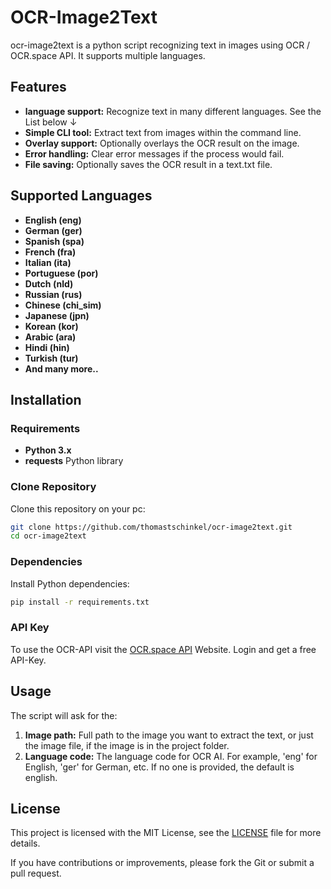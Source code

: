 # OCR-Image2Text

ocr-image2text is a python script recognizing text in images using OCR / OCR.space API. It supports multiple languages.

## Features

* **language support:** Recognize text in many different languages. See the List below ↓
* **Simple CLI tool:** Extract text from images within the command line.
* **Overlay support:** Optionally overlays the OCR result on the image.
* **Error handling:** Clear error messages if the process would fail.
* **File saving:** Optionally saves the OCR result in a text.txt file.

## Supported Languages

- **English (eng)**
- **German (ger)**
- **Spanish (spa)**
- **French (fra)**
- **Italian (ita)**
- **Portuguese (por)**
- **Dutch (nld)**
- **Russian (rus)**
- **Chinese (chi_sim)**
- **Japanese (jpn)**
- **Korean (kor)**
- **Arabic (ara)**
- **Hindi (hin)**
- **Turkish (tur)**
- **And many more..**  

## Installation

### Requirements

- **Python 3.x** 
- **requests** Python library 

### Clone Repository

Clone this repository on your pc:

```bash
git clone https://github.com/thomastschinkel/ocr-image2text.git
cd ocr-image2text
```

### Dependencies

Install Python dependencies:

```bash
pip install -r requirements.txt
```

### API Key

To use the OCR-API visit the [OCR.space API](https://ocr.space/ocrapi/freekey) Website. Login and get a free API-Key.

## Usage

The script will ask for the:

1. **Image path:** Full path to the image you want to extract the text, or just the image file, if the image is in the project folder. 
2. **Language code:** The language code for OCR AI. For example, 'eng' for English, 'ger' for German, etc. If no one is provided, the default is english.

## License

This project is licensed with the MIT License, see the [LICENSE](LICENSE) file for more details.


If you have contributions or improvements, please fork the Git or submit a pull request.
